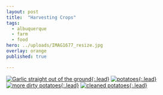 ```yaml
---
layout: post
title:  "Harvesting Crops"
tags:
  - albuquerque
  - farm
  - food
hero: ../uploads/IMAG1677_resize.jpg
overlay: orange
published: true

---
```


[![Garlic straight out of the ground](../uploads/IMAG1677_resize.jpg){:.lead}](../uploads/IMAG1677.jpg)
[![potatoes](../uploads/IMAG2002_resize.jpg){:.lead}](../uploads/IMAG2002.jpg)
[![more dirty potatoes](../uploads/IMAG2125_resize.jpg){:.lead}](../uploads/IMAG2125.jpg)
[![cleaned potatoes](../uploads/IMAG2126_resize.jpg){:.lead}](../uploads/IMAG2126.jpg)